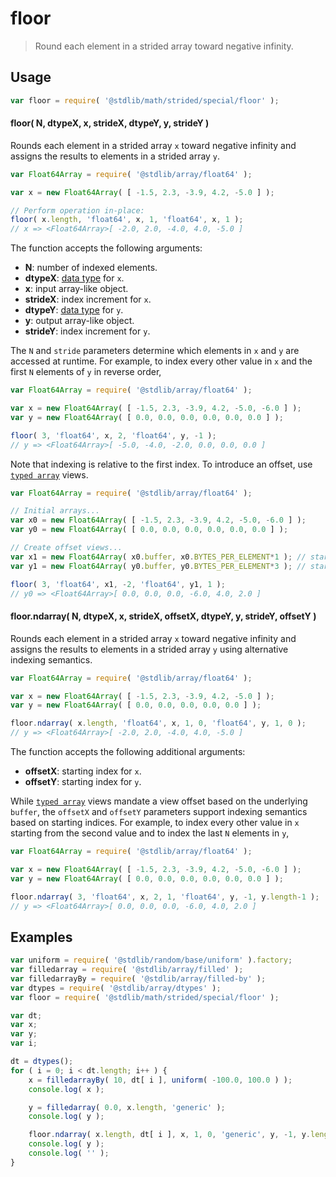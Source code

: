 <!--

@license Apache-2.0

Copyright (c) 2021 The Stdlib Authors.

Licensed under the Apache License, Version 2.0 (the "License");
you may not use this file except in compliance with the License.
You may obtain a copy of the License at

   http://www.apache.org/licenses/LICENSE-2.0

Unless required by applicable law or agreed to in writing, software
distributed under the License is distributed on an "AS IS" BASIS,
WITHOUT WARRANTIES OR CONDITIONS OF ANY KIND, either express or implied.
See the License for the specific language governing permissions and
limitations under the License.

-->

# floor

> Round each element in a strided array toward negative infinity.

<section class="intro">

</section>

<!-- /.intro -->

<section class="usage">

## Usage

```javascript
var floor = require( '@stdlib/math/strided/special/floor' );
```

#### floor( N, dtypeX, x, strideX, dtypeY, y, strideY )

Rounds each element in a strided array `x` toward negative infinity and assigns the results to elements in a strided array `y`.

```javascript
var Float64Array = require( '@stdlib/array/float64' );

var x = new Float64Array( [ -1.5, 2.3, -3.9, 4.2, -5.0 ] );

// Perform operation in-place:
floor( x.length, 'float64', x, 1, 'float64', x, 1 );
// x => <Float64Array>[ -2.0, 2.0, -4.0, 4.0, -5.0 ]
```

The function accepts the following arguments:

-   **N**: number of indexed elements.
-   **dtypeX**: [data type][@stdlib/strided/dtypes] for `x`.
-   **x**: input array-like object.
-   **strideX**: index increment for `x`.
-   **dtypeY**: [data type][@stdlib/strided/dtypes] for `y`.
-   **y**: output array-like object.
-   **strideY**: index increment for `y`.

The `N` and `stride` parameters determine which elements in `x` and `y` are accessed at runtime. For example, to index every other value in `x` and the first `N` elements of `y` in reverse order,

```javascript
var Float64Array = require( '@stdlib/array/float64' );

var x = new Float64Array( [ -1.5, 2.3, -3.9, 4.2, -5.0, -6.0 ] );
var y = new Float64Array( [ 0.0, 0.0, 0.0, 0.0, 0.0, 0.0 ] );

floor( 3, 'float64', x, 2, 'float64', y, -1 );
// y => <Float64Array>[ -5.0, -4.0, -2.0, 0.0, 0.0, 0.0 ]
```

Note that indexing is relative to the first index. To introduce an offset, use [`typed array`][mdn-typed-array] views.

```javascript
var Float64Array = require( '@stdlib/array/float64' );

// Initial arrays...
var x0 = new Float64Array( [ -1.5, 2.3, -3.9, 4.2, -5.0, -6.0 ] );
var y0 = new Float64Array( [ 0.0, 0.0, 0.0, 0.0, 0.0, 0.0 ] );

// Create offset views...
var x1 = new Float64Array( x0.buffer, x0.BYTES_PER_ELEMENT*1 ); // start at 2nd element
var y1 = new Float64Array( y0.buffer, y0.BYTES_PER_ELEMENT*3 ); // start at 4th element

floor( 3, 'float64', x1, -2, 'float64', y1, 1 );
// y0 => <Float64Array>[ 0.0, 0.0, 0.0, -6.0, 4.0, 2.0 ]
```

#### floor.ndarray( N, dtypeX, x, strideX, offsetX, dtypeY, y, strideY, offsetY )

Rounds each element in a strided array `x` toward negative infinity and assigns the results to elements in a strided array `y` using alternative indexing semantics.

```javascript
var Float64Array = require( '@stdlib/array/float64' );

var x = new Float64Array( [ -1.5, 2.3, -3.9, 4.2, -5.0 ] );
var y = new Float64Array( [ 0.0, 0.0, 0.0, 0.0, 0.0 ] );

floor.ndarray( x.length, 'float64', x, 1, 0, 'float64', y, 1, 0 );
// y => <Float64Array>[ -2.0, 2.0, -4.0, 4.0, -5.0 ]
```

The function accepts the following additional arguments:

-   **offsetX**: starting index for `x`.
-   **offsetY**: starting index for `y`.

While [`typed array`][mdn-typed-array] views mandate a view offset based on the underlying `buffer`, the `offsetX` and `offsetY` parameters support indexing semantics based on starting indices. For example, to index every other value in `x` starting from the second value and to index the last `N` elements in `y`,

```javascript
var Float64Array = require( '@stdlib/array/float64' );

var x = new Float64Array( [ -1.5, 2.3, -3.9, 4.2, -5.0, -6.0 ] );
var y = new Float64Array( [ 0.0, 0.0, 0.0, 0.0, 0.0, 0.0 ] );

floor.ndarray( 3, 'float64', x, 2, 1, 'float64', y, -1, y.length-1 );
// y => <Float64Array>[ 0.0, 0.0, 0.0, -6.0, 4.0, 2.0 ]
```

</section>

<!-- /.usage -->

<section class="notes">

</section>

<!-- /.notes -->

<section class="examples">

## Examples

<!-- eslint no-undef: "error" -->

```javascript
var uniform = require( '@stdlib/random/base/uniform' ).factory;
var filledarray = require( '@stdlib/array/filled' );
var filledarrayBy = require( '@stdlib/array/filled-by' );
var dtypes = require( '@stdlib/array/dtypes' );
var floor = require( '@stdlib/math/strided/special/floor' );

var dt;
var x;
var y;
var i;

dt = dtypes();
for ( i = 0; i < dt.length; i++ ) {
    x = filledarrayBy( 10, dt[ i ], uniform( -100.0, 100.0 ) );
    console.log( x );

    y = filledarray( 0.0, x.length, 'generic' );
    console.log( y );

    floor.ndarray( x.length, dt[ i ], x, 1, 0, 'generic', y, -1, y.length-1 );
    console.log( y );
    console.log( '' );
}
```

</section>

<!-- /.examples -->

<!-- Section for related `stdlib` packages. Do not manually edit this section, as it is automatically populated. -->

<section class="related">

</section>

<!-- /.related -->

<!-- Section for all links. Make sure to keep an empty line after the `section` element and another before the `/section` close. -->

<section class="links">

[mdn-typed-array]: https://developer.mozilla.org/en-US/docs/Web/JavaScript/Reference/Global_Objects/TypedArray

[@stdlib/strided/dtypes]: https://github.com/stdlib-js/strided-dtypes

</section>

<!-- /.links -->
